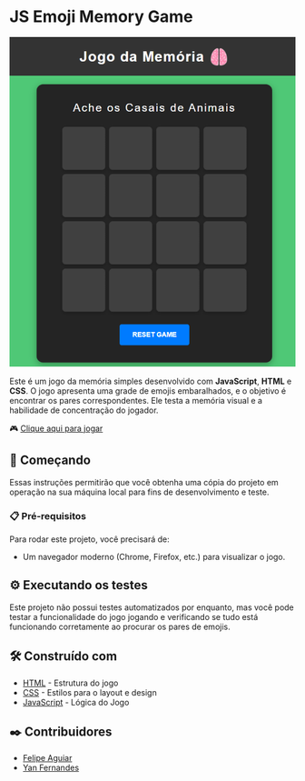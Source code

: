 # JS Emoji Memory Game

![Imagem do Jogo](src/images/Captura%20de%20tela%202024-11-10%20225348.png)

Este é um jogo da memória simples desenvolvido com **JavaScript**, **HTML** e **CSS**. O jogo apresenta uma grade de emojis embaralhados, e o objetivo é encontrar os pares correspondentes. Ele testa a memória visual e a habilidade de concentração do jogador.

🎮 [Clique aqui para jogar](https://yancfgomes.github.io/memory-game/)

## 🚀 Começando

Essas instruções permitirão que você obtenha uma cópia do projeto em operação na sua máquina local para fins de desenvolvimento e teste.


### 📋 Pré-requisitos

Para rodar este projeto, você precisará de:

- Um navegador moderno (Chrome, Firefox, etc.) para visualizar o jogo.


## ⚙️ Executando os testes

Este projeto não possui testes automatizados por enquanto, mas você pode testar a funcionalidade do jogo jogando e verificando se tudo está funcionando corretamente ao procurar os pares de emojis.

## 🛠️ Construído com

* [HTML](https://developer.mozilla.org/pt-BR/docs/Web/HTML) - Estrutura do jogo
* [CSS](https://developer.mozilla.org/pt-BR/docs/Web/CSS) - Estilos para o layout e design
* [JavaScript](https://developer.mozilla.org/pt-BR/docs/Web/JavaScript) - Lógica do Jogo


## ✒️ Contribuidores

* [Felipe Aguiar](https://github.com/felipeAguiarCode)
* [Yan Fernandes](https://github.com/yancfgomes)

